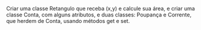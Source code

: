 Criar uma classe Retangulo que receba (x,y) e calcule sua área, e criar uma classe Conta, com alguns atributos, e duas classes: Poupança e Corrente, que herdem
de Conta, usando métodos get e set.
